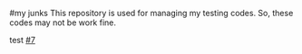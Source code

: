 #my junks
This repository is used for managing my testing codes.
So, these codes may not be work fine.

test [#7](https://github.com/ar90n/lab/issues/7)
